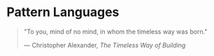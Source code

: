 # Pattern Languages

> "To you, mind of no mind, in whom the timeless way was born."
>
> — Christopher Alexander, *The Timeless Way of Building*